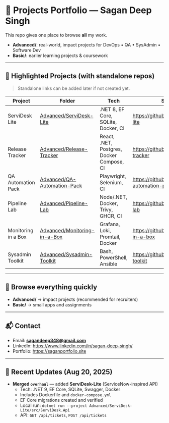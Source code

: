 # 🚀 Projects Portfolio — Sagan Deep Singh

This repo gives one place to browse **all** my work.
- **Advanced/**: real-world, impact projects for DevOps • QA • SysAdmin • Software Dev
- **Basic/**: earlier learning projects & coursework

---

## 🌟 Highlighted Projects (with standalone repos)
> Standalone links can be added later if not created yet.

| Project | Folder | Tech | Standalone Repo |
|---|---|---|---|
| ServiDesk Lite | [Advanced/ServiDesk-Lite](Advanced/ServiDesk-Lite/) | .NET 8, EF Core, SQLite, Docker, CI | https://github.com/sin12559/servidesk-lite |
| Release Tracker | [Advanced/Release-Tracker](Advanced/Release-Tracker/) | React, .NET, Postgres, Docker Compose, CI | https://github.com/sin12559/release-tracker |
| QA Automation Pack | [Advanced/QA-Automation-Pack](Advanced/QA-Automation-Pack/) | Playwright, Selenium, CI | https://github.com/sin12559/qa-automation-pack |
| Pipeline Lab | [Advanced/Pipeline-Lab](Advanced/Pipeline-Lab/) | Node/.NET, Docker, Trivy, GHCR, CI | https://github.com/sin12559/pipeline-lab |
| Monitoring in a Box | [Advanced/Monitoring-in-a-Box](Advanced/Monitoring-in-a-Box/) | Grafana, Loki, Promtail, Docker | https://github.com/sin12559/monitoring-in-a-box |
| Sysadmin Toolkit | [Advanced/Sysadmin-Toolkit](Advanced/Sysadmin-Toolkit/) | Bash, PowerShell, Ansible | https://github.com/sin12559/sysadmin-toolkit |

---

## 📂 Browse everything quickly
- **Advanced/** → impact projects (recommended for recruiters)
- **Basic/** → small apps and assignments

---

## 📬 Contact
- Email: **sagandeep348@gmail.com**
- LinkedIn: https://www.linkedin.com/in/sagan-deep-singh/
- Portfolio: https://saganportfolio.site

---

## 📌 Recent Updates (Aug 20, 2025)
- **Merged `overhaul`** — added **ServiDesk-Lite** (ServiceNow-inspired API)
  - Tech: .NET 9, EF Core, SQLite, Swagger, Docker
  - Includes Dockerfile and `docker-compose.yml`
  - EF Core migrations created and verified
  - Local run: `dotnet run --project Advanced/ServiDesk-Lite/src/ServiDesk.Api`
  - API: `GET /api/tickets`, `POST /api/tickets`
